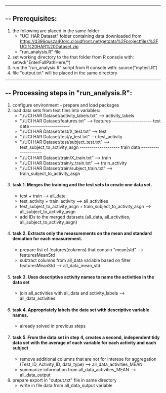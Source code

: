 ----------------------------------------
-- Prerequisites:
----------------------------------------
1) the following are placed in the same folder
	- "UCI HAR Dataset" folder containing data downloaded from https://d396qusza40orc.cloudfront.net/getdata%2Fprojectfiles%2FUCI%20HAR%20Dataset.zip
	- "run_analysis.R" file
2) set working directory to the that folder from R console with:
	setwd("EnterFullPathHere/")
3) run the "run_analysis.R" script from R console with:
	source("mytest.R")
4) file "output.txt" will be placed in the same directory

----------------------------------------
-- Processing steps in "run_analysis.R":
----------------------------------------
1) configure environment - prepare and load packages
2) load data sets from text files into variables:
	- "./UCI HAR Dataset/activity_labels.txt" --> activity_labels
	- "./UCI HAR Dataset/features.txt" --> features
	-------------------- test data --------------------
	- "./UCI HAR Dataset/test/X_test.txt" --> test
	- "./UCI HAR Dataset/test/y_test.txt" --> test_activity
	- "./UCI HAR Dataset/test/subject_test.txt" --> test_subject_to_activity_asgn
	-------------------- train data --------------------
	- "./UCI HAR Dataset/train/X_train.txt" --> train
	- "./UCI HAR Dataset/train/y_train.txt" --> train_activity
	- "./UCI HAR Dataset/train/subject_train.txt" --> train_subject_to_activity_asgn
3) #### task 1.	Merges the training and the test sets to create one data set.
	- test + train --> all_data
	- test_activity + train_activity --> all_activities
	- test_subject_to_activity_asgn + train_subject_to_activity_asgn --> all_subject_to_activity_asgn
	- add IDs to the merged datasets (all_data, all_activities, all_subject_to_activity_asgn)
4) #### task 2.	Extracts only the measurements on the mean and standard deviation for each measurement.
	- prepare list of features(columns) that contain "mean|std" --> featuresMeanStd
	- subtract columns from all_data variable based on filter featuresMeanStd --> all_data_mean_std
5) #### task 3.	Uses descriptive activity names to name the activities in the data set
	- join all_activities with all_data and activity_labels --> all_data_activities
6) #### task 4.	Appropriately labels the data set with descriptive variable names.
	- already solved in previous steps
7) #### task 5.	From the data set in step 4, creates a second, independent tidy data set with the average of each variable for each activity and each subject
	- remove additional columns that are not for interese for aggregation (Test_ID, Activity_ID, data_type) --> all_data_activities_MEAN
	- summarize information from all_data_activities_MEAN --> all_data_output
8) prepare export in "output.txt" file in same directory
	- write in file data from all_data_output variable